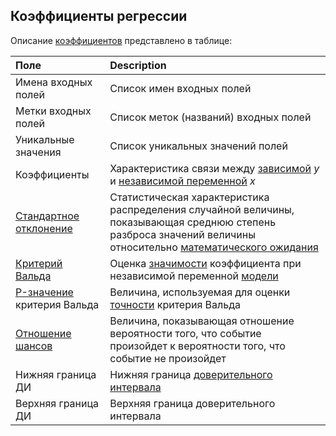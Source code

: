 ## Коэффициенты регрессии

Описание [коэффициентов](https://wiki.loginom.ru/articles/coefficient-of-regression.html) представлено в таблице:

| Поле | Description |
|:--------------------|:----------|
| Имена входных полей | Список имен входных полей |
| Метки входных полей | Список меток (названий) входных полей |
| Уникальные значения | Список уникальных значений полей |
| Коэффициенты | Характеристика связи между [зависимой](https://wiki.loginom.ru/articles/output-variable.html) *y* и [независимой переменной](https://wiki.loginom.ru/articles/input-variable.html) *x* |
| [Стандартное отклонение](https://wiki.loginom.ru/articles/mean-square-deviation.html) | Статистическая характеристика распределения случайной величины, показывающая среднюю степень разброса значений величины относительно [математического ожидания](https://wiki.loginom.ru/articles/expectation-value.html) |
| [Критерий Вальда](https://wiki.loginom.ru/articles/wald-test.html) | Оценка [значимости](https://wiki.loginom.ru/articles/significance-regr.html) коэффициента при независимой переменной [модели](https://wiki.loginom.ru/articles/taught-model.html) |
| [P-значение](https://wiki.loginom.ru/articles/p-value.html) критерия Вальда | Величина, используемая для оценки [точности](https://wiki.loginom.ru/articles/precision.html) критерия Вальда |
| [Отношение шансов](https://wiki.loginom.ru/articles/odds-ratio.html) | Величина, показывающая отношение вероятности того, что событие произойдет к вероятности того, что событие не произойдет |
| Нижняя граница ДИ | Нижняя граница [доверительного интервала](https://wiki.loginom.ru/articles/confidence-interval.html) |
| Верхняя граница ДИ | Верхняя граница доверительного интервала |